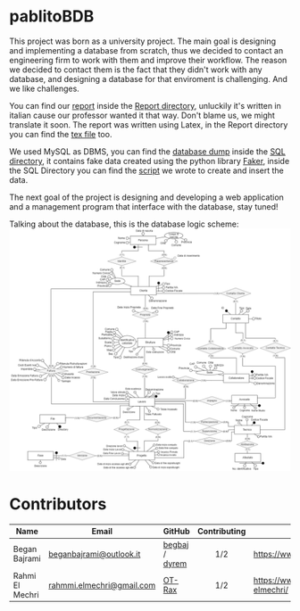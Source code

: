 # pablitoBDB
This project was born as a university project. The main goal is designing and implementing a database from scratch, thus we decided to contact an engineering firm to work with them and improve their workflow. The reason we decided to contact them is the fact that they didn't work with any database, and designing a database for that enviroment is challenging. And we like challenges.

You can find our [report](Report/Report.pdf) inside the [Report directory](Report/), unluckily it's written in italian cause our professor wanted it that way. Don't blame us, we might translate it soon. The report was written using Latex, in the Report directory you can find the [tex file](Report/Report.tex) too.

We used MySQL as DBMS, you can find the [database dump](SQL/dump.sql) inside the [SQL directory](SQL/), it contains fake data created using the python library [Faker](https://github.com/joke2k/faker), inside the SQL Directory you can find the [script](SQL/dummy.py) we wrote to create and insert the data.

The next goal of the project is designing and developing a web application and a management program that interface with the database, stay tuned!

Talking about the database, this is the database logic scheme:
![dblogicscheme](Img/DBSchemes/Ristrutturato.png)

# Contributors

Name | Email | GitHub | Contributing | LinkedIn 
--- | --- | --- | --- |--- 
Began Bajrami | <beganbajrami@outlook.it> |  [begbaj](https://github.com/begbaj) /  [dyrem](https://github.com/dyremm)| <p align="center">1/2<p align="center"> | https://www.linkedin.com/in/begbaj/ 
Rahmi El Mechri | <rahmmi.elmechri@gmail.com>|  [OT-Rax](https://github.com/OT-Rax) | <p align="center">1/2<p align="center">|https://www.linkedin.com/in/rahmi-elmechri/

